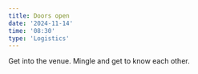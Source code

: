 ```yaml
---
title: Doors open
date: '2024-11-14'
time: '08:30'
type: 'Logistics'
---
```


Get into the venue. Mingle and get to know each other.